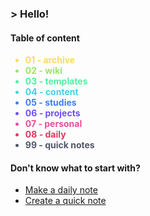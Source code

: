 ### \> Hello!

#### Table of content
<ul>
<li style="color:#ffd85e"><b>01 - archive</b></li>
<li style="color:#97e768"><b>02 - wiki</b></li>
<li style="color:#52eea3"><b>03 - templates</b></li>
<li style="color:#43cfea"><b>04 - content</b></li>
<li style="color:#437cf3"><b>05 - studies</b></li>
<li style="color:#6f51f4"><b>06 - projects</b></li>
<li style="color:#e54f9b"><b>07 - personal</b></li>
<li style="color:#e3365e"><b>08 - daily</b></li>
<li style="color:#515768"><b>99 - quick notes</b></li>
</ul>

#### Don't know what to start with?
- [Make a daily note](07%20-%20daily/date)
- [Create a quick note](99%20-%20quick%20notes/new%20note)
